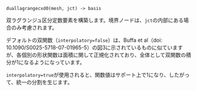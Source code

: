 ```
duallagrangecxd0(mesh, jct) -> basis
```

双ラグランジュ区分定数要素を構築します。境界ノードは、`jct`の内部にある場合のみ考慮されます。

デフォルトの双関数（`interpolatory=false`）は、Buffa et al（doi: 10.1090/S0025-5718-07-01965-5）の図3に示されているものに似ていますが、各個別の形状関数は面積に関して正規化されており、全体として双関数の積分が1になるようになっています。

`interpolatory=true`が使用されると、関数値はサポート上で1になり、したがって、統一の分割を生じます。
